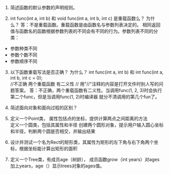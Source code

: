 1. 简述函数的默认参数的声明规则。


2. int func(int a, int b) 和 void func(int a, int b, int c) 是重载函数么？ 为什么？
答：不是重载函数。重载函数是由函数名与参数列表决定的。
相同返回值与函数名的函数根据参数列表的不同会有不同的行为。参数列表不同的分类：
- 参数种类不同
- 参数个数不同
- 参数顺序不同

3. 以下函数重载写法是否正确？ 为什么？
int func(int a, int b) 和 
int func(int a, int b, int c = 0);   
//不正确  两个重载函数 有二义性 // 用"//"注释的内容是打开文件时别人写的问题答案。
答：不正确，两个重载函数有二义性。当调用func(1, 2, 3)时会执行第二个func，但是当调用func(1, 2)时编译器
就分不清调用的第几个fun了。

4. 简述面向对象和面向过程的区别？


5. 定义一个Point类， 属性包括点的坐标，提供计算两点之间距离的方法  
   定义一个圆类，包括其属性和半径 
   创建两个圆形对象，提示用户输入圆心坐标和半径，判断两个圆是否相交，并输出结果


6. 设计并测试一个名为Rect的矩形类，其属性为矩形的左下角与右下角两个坐标，根据坐标能计算出矩形的面积


7. 定义一个Tree类，有成员age（树龄）， 成员函数grow（int years）对ages加上years，age（）显示trees对象的ages值。
